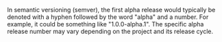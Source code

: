 In semantic versioning (semver), the first alpha release would typically be denoted with a hyphen followed by the word "alpha" and a number. For example, it could be something like "1.0.0-alpha.1". The specific alpha release number may vary depending on the project and its release cycle.
